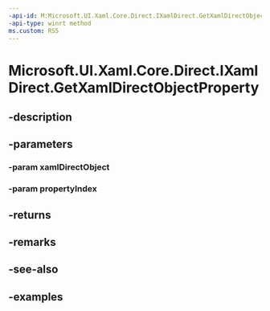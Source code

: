 ```yaml
---
-api-id: M:Microsoft.UI.Xaml.Core.Direct.IXamlDirect.GetXamlDirectObjectProperty(Microsoft.UI.Xaml.Core.Direct.XamlDirectObject,Microsoft.UI.Xaml.Core.Direct.XamlPropertyIndex)
-api-type: winrt method
ms.custom: RS5
---
```


<!-- Method syntax.
public XamlDirectObject IXamlDirect.GetXamlDirectObjectProperty(XamlDirectObject xamlDirectObject, XamlPropertyIndex propertyIndex)
-->

# Microsoft.UI.Xaml.Core.Direct.IXamlDirect.GetXamlDirectObjectProperty

## -description

## -parameters
### -param xamlDirectObject

### -param propertyIndex

## -returns

## -remarks

## -see-also

## -examples

